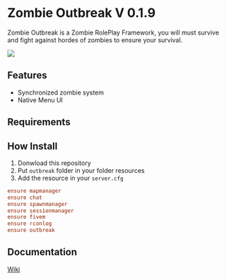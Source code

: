 # Zombie Outbreak V 0.1.9
Zombie Outbreak is a Zombie RolePlay Framework, you will must survive and fight against hordes of zombies to ensure your survival.

![](https://i.imgur.com/FxFWHmx.png)

## Features
- Synchronized zombie system
- Native Menu UI

## Requirements

## How Install
1. Donwload this repository
2. Put `outbreak` folder in your folder resources
3. Add the resource in your `server.cfg`
```cfg
ensure mapmanager
ensure chat
ensure spawnmanager
ensure sessionmanager
ensure fivem
ensure rconlog
ensure outbreak
```

## Documentation
[Wiki](https://github.com/Dislaik/outbreak/wiki)
